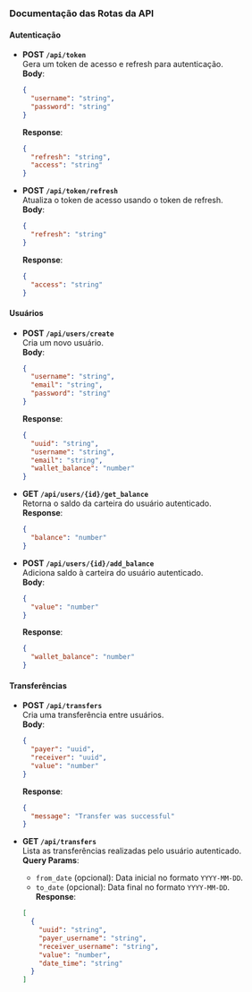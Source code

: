 ### Documentação das Rotas da API

#### **Autenticação**
- **POST `/api/token`**  
  Gera um token de acesso e refresh para autenticação.  
  **Body**:  
  ```json
  {
    "username": "string",
    "password": "string"
  }
  ```
  **Response**:  
  ```json
  {
    "refresh": "string",
    "access": "string"
  }
  ```

- **POST `/api/token/refresh`**  
  Atualiza o token de acesso usando o token de refresh.  
  **Body**:  
  ```json
  {
    "refresh": "string"
  }
  ```
  **Response**:  
  ```json
  {
    "access": "string"
  }
  ```

#### **Usuários**
- **POST `/api/users/create`**  
  Cria um novo usuário.  
  **Body**:  
  ```json
  {
    "username": "string",
    "email": "string",
    "password": "string"
  }
  ```
  **Response**:  
  ```json
  {
    "uuid": "string",
    "username": "string",
    "email": "string",
    "wallet_balance": "number"
  }
  ```

- **GET `/api/users/{id}/get_balance`**  
  Retorna o saldo da carteira do usuário autenticado.  
  **Response**:  
  ```json
  {
    "balance": "number"
  }
  ```

- **POST `/api/users/{id}/add_balance`**  
  Adiciona saldo à carteira do usuário autenticado.  
  **Body**:  
  ```json
  {
    "value": "number"
  }
  ```
  **Response**:  
  ```json
  {
    "wallet_balance": "number"
  }
  ```

#### **Transferências**
- **POST `/api/transfers`**  
  Cria uma transferência entre usuários.  
  **Body**:  
  ```json
  {
    "payer": "uuid",
    "receiver": "uuid",
    "value": "number"
  }
  ```
  **Response**:  
  ```json
  {
    "message": "Transfer was successful"
  }
  ```

- **GET `/api/transfers`**  
  Lista as transferências realizadas pelo usuário autenticado.  
  **Query Params**:  
  - `from_date` (opcional): Data inicial no formato `YYYY-MM-DD`.  
  - `to_date` (opcional): Data final no formato `YYYY-MM-DD`.  
  **Response**:  
  ```json
  [
    {
      "uuid": "string",
      "payer_username": "string",
      "receiver_username": "string",
      "value": "number",
      "date_time": "string"
    }
  ]
  ```